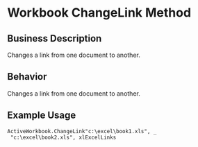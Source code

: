 # Workbook ChangeLink Method

## Business Description
Changes a link from one document to another.

## Behavior
Changes a link from one document to another.

## Example Usage
```vba
ActiveWorkbook.ChangeLink"c:\excel\book1.xls", _ 
 "c:\excel\book2.xls", xlExcelLinks
```